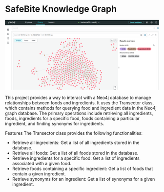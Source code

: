 # SafeBite Knowledge Graph 

![Alt text](save1.png)

This project provides a way to interact with a Neo4j database to manage relationships between foods and ingredients. It uses the Transector class, which contains methods for querying food and ingredient data in the Neo4j graph database. The primary operations include retrieving all ingredients, foods, ingredients for a specific food, foods containing a particular ingredient, and finding synonyms for ingredients.

Features
The Transector class provides the following functionalities:

- Retrieve all ingredients: Get a list of all ingredients stored in the database.
- Retrieve all foods: Get a list of all foods stored in the database.
- Retrieve ingredients for a specific food: Get a list of ingredients associated with a given food.
- Retrieve foods containing a specific ingredient: Get a list of foods that contain a given ingredient.
- Retrieve synonyms for an ingredient: Get a list of synonyms for a given ingredient.
